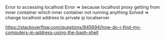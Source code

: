 Error to accessing localhost 
 Error => because localhost proxy getting from inner container which inner container not running anything
 Solved => change localhost address to private ip localserver
 


https://stackoverflow.com/questions/845694/how-do-i-find-my-computers-ip-address-using-the-bash-shell

